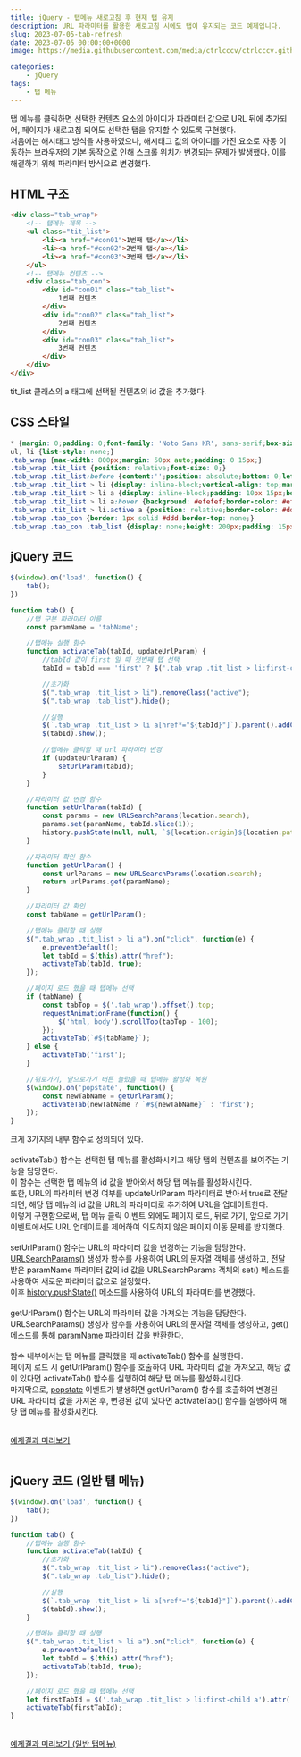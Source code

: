 ```yaml
---
title: jQuery - 탭메뉴 새로고침 후 현재 탭 유지
description: URL 파라미터를 활용한 새로고침 시에도 탭이 유지되는 코드 예제입니다.
slug: 2023-07-05-tab-refresh
date: 2023-07-05 00:00:00+0000
image: https://media.githubusercontent.com/media/ctrlcccv/ctrlcccv.github.io/master/assets/img/post/tab-refresh.webp

categories:
    - jQuery
tags:
    - 탭 메뉴
---
```

탭 메뉴를 클릭하면 선택한 컨텐츠 요소의 아이디가 파라미터 값으로 URL 뒤에 추가되어, 페이지가 새로고침 되어도 선택한 탭을 유지할 수 있도록 구현했다.  
처음에는 해시태그 방식을 사용하였으나, 해시태그 값의 아이디를 가진 요소로 자동 이동하는 브라우저의 기본 동작으로 인해 스크롤 위치가 변경되는 문제가 발생했다.
이를 해결하기 위해 파라미터 방식으로 변경했다.

## HTML 구조

```html
<div class="tab_wrap">
    <!-- 탭메뉴 제목 -->
    <ul class="tit_list">
        <li><a href="#con01">1번째 탭</a></li>
        <li><a href="#con02">2번째 탭</a></li>
        <li><a href="#con03">3번째 탭</a></li>
    </ul>
    <!-- 탭메뉴 컨텐츠 -->
    <div class="tab_con">
        <div id="con01" class="tab_list">
            1번째 컨텐츠
        </div>
        <div id="con02" class="tab_list">
            2번째 컨텐츠
        </div>
        <div id="con03" class="tab_list">
            3번째 컨텐츠
        </div>
    </div>
</div>
```
tit_list 클래스의 a 태그에 선택될 컨텐츠의 id 값을 추가했다.  

## CSS 스타일

```css
* {margin: 0;padding: 0;font-family: 'Noto Sans KR', sans-serif;box-sizing: border-box;}
ul, li {list-style: none;}
.tab_wrap {max-width: 800px;margin: 50px auto;padding: 0 15px;}
.tab_wrap .tit_list {position: relative;font-size: 0;}
.tab_wrap .tit_list:before {content:'';position: absolute;bottom: 0;left: 0;width: 100%;height: 1px;background: #ddd;z-index: 1;}
.tab_wrap .tit_list > li {display: inline-block;vertical-align: top;margin-right: 3px;}
.tab_wrap .tit_list > li a {display: inline-block;padding: 10px 15px;border: 1px solid #fff;border-radius:4px 4px 0 0;font-size: 14px;color: #000;text-decoration: none;}
.tab_wrap .tit_list > li a:hover {background: #efefef;border-color: #efefef;}
.tab_wrap .tit_list > li.active a {position: relative;border-color: #ddd;border-bottom: 1px solid #fff;background: #fff;color: #8ab4f8;z-index: 2;}
.tab_wrap .tab_con {border: 1px solid #ddd;border-top: none;}
.tab_wrap .tab_con .tab_list {display: none;height: 200px;padding: 15px;}
```

<script async src="https://pagead2.googlesyndication.com/pagead/js/adsbygoogle.js?client=ca-pub-8535540836842352" crossorigin="anonymous"></script>
<ins class="adsbygoogle"
     style="display:block; text-align:center;"
     data-ad-layout="in-article"
     data-ad-format="fluid"
     data-ad-client="ca-pub-8535540836842352"
     data-ad-slot="2974559225"></ins>
<script>
     (adsbygoogle = window.adsbygoogle || []).push({});
</script>

## jQuery 코드

```js
$(window).on('load', function() {
    tab();
})

function tab() {
    //탭 구분 파라미터 이름
    const paramName = 'tabName';

    //탭메뉴 실행 함수
    function activateTab(tabId, updateUrlParam) {
        //tabId 값이 first 일 때 첫번째 탭 선택
        tabId = tabId === 'first' ? $('.tab_wrap .tit_list > li:first-child a').attr('href') : tabId;

        //초기화
        $(".tab_wrap .tit_list > li").removeClass("active");
        $(".tab_wrap .tab_list").hide();

        //실행
        $(`.tab_wrap .tit_list > li a[href*="${tabId}"]`).parent().addClass("active");
        $(tabId).show();

        //탭메뉴 클릭할 때 url 파라미터 변경
        if (updateUrlParam) {
            setUrlParam(tabId);
        }
    }

    //파라미터 값 변경 함수
    function setUrlParam(tabId) {
        const params = new URLSearchParams(location.search);
        params.set(paramName, tabId.slice(1));
        history.pushState(null, null, `${location.origin}${location.pathname}?${params.toString()}`);
    }

    //파라미터 확인 함수
    function getUrlParam() {
        const urlParams = new URLSearchParams(location.search);
        return urlParams.get(paramName);
    }

    //파라미터 값 확인
    const tabName = getUrlParam();

    //탭메뉴 클릭할 때 실행
    $(".tab_wrap .tit_list > li a").on("click", function(e) {
        e.preventDefault();
        let tabId = $(this).attr("href");
        activateTab(tabId, true);
    });

    //페이지 로드 했을 때 탭메뉴 선택
    if (tabName) {
        const tabTop = $('.tab_wrap').offset().top;
        requestAnimationFrame(function() {
            $('html, body').scrollTop(tabTop - 100);
        });
        activateTab(`#${tabName}`);
    } else {
        activateTab('first');
    }

    //뒤로가기, 앞으로가기 버튼 눌렀을 때 탭메뉴 활성화 복원
    $(window).on('popstate', function() {
        const newTabName = getUrlParam();
        activateTab(newTabName ? `#${newTabName}` : 'first');
    });
}
```
크게 3가지의 내부 함수로 정의되어 있다.  
<br>
activateTab() 함수는 선택한 탭 메뉴를 활성화시키고 해당 탭의 컨텐츠를 보여주는 기능을 담당한다.  
이 함수는 선택한 탭 메뉴의 id 값을 받아와서 해당 탭 메뉴를 활성화시킨다.  
또한, URL의 파라미터 변경 여부를 updateUrlParam 파라미터로 받아서 true로 전달되면, 해당 탭 메뉴의 id 값을 URL의 파라미터로 추가하여 URL을 업데이트한다.  
이렇게 구현함으로써, 탭 메뉴 클릭 이벤트 외에도 페이지 로드, 뒤로 가기, 앞으로 가기 이벤트에서도 URL 업데이트를 제어하여 의도하지 않은 페이지 이동 문제를 방지했다.  
<br>
setUrlParam() 함수는 URL의 파라미터 값을 변경하는 기능을 담당한다.  
[URLSearchParams()](https://developer.mozilla.org/ko/docs/Web/API/URLSearchParams) 생성자 함수를 사용하여 URL의 문자열 객체를 생성하고, 전달받은 paramName 파라미터 값의 id 값을 URLSearchParams 객체의 set() 메소드를 사용하여 새로운 파라미터 값으로 설정했다.  
이후 [history.pushState()](https://developer.mozilla.org/ko/docs/Web/API/History/pushState) 메소드를 사용하여 URL의 파라미터를 변경했다.  
<br>
getUrlParam() 함수는 URL의 파라미터 값을 가져오는 기능을 담당한다.    
URLSearchParams() 생성자 함수를 사용하여 URL의 문자열 객체를 생성하고, get() 메소드를 통해 paramName 파라미터 값을 반환한다.  
<br>
함수 내부에서는 탭 메뉴를 클릭했을 때 activateTab() 함수를 실행한다.  
페이지 로드 시 getUrlParam() 함수를 호출하여 URL 파라미터 값을 가져오고, 해당 값이 있다면 activateTab() 함수를 실행하여 해당 탭 메뉴를 활성화시킨다.   
마지막으로, [popstate](https://developer.mozilla.org/ko/docs/Web/API/Window/popstate_event) 이벤트가 발생하면 getUrlParam() 함수를 호출하여 변경된 URL 파라미터 값을 가져온 후, 변경된 값이 있다면 activateTab() 함수를 실행하여 해당 탭 메뉴를 활성화시킨다.  
<br>

<div class="btn_wrap">
    <a href="https://ctrlcccv.github.io/ctrlcccv-demo/2023-07-05-tab-refresh/tab-menu/" target="_blank">예제결과 미리보기</a>
</div>
<br>

## jQuery 코드 (일반 탭 메뉴)
```js
$(window).on('load', function() {
    tab();
})

function tab() {
    //탭메뉴 실행 함수
    function activateTab(tabId) {
        //초기화
        $(".tab_wrap .tit_list > li").removeClass("active");
        $(".tab_wrap .tab_list").hide();

        //실행
        $(`.tab_wrap .tit_list > li a[href*="${tabId}"]`).parent().addClass("active");
        $(tabId).show();
    }

    //탭메뉴 클릭할 때 실행
    $(".tab_wrap .tit_list > li a").on("click", function(e) {
        e.preventDefault();
        let tabId = $(this).attr("href");
        activateTab(tabId, true);
    });

    //페이지 로드 했을 때 탭메뉴 선택
    let firstTabId = $('.tab_wrap .tit_list > li:first-child a').attr('href');
    activateTab(firstTabId);
}
```
<br> 

<div class="btn_wrap">
    <a href="https://ctrlcccv.github.io/ctrlcccv-demo/2023-07-05-tab-refresh/tab-refresh/">예제결과 미리보기 (일반 탭메뉴)</a>
</div>

